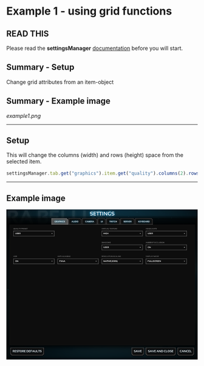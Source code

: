 Example 1 - using grid functions
=====================

## READ THIS ##
Please read the **settingsManager** [documentation](../../) before you will start.

## Summary - Setup ##
Change grid attributes from an item-object

## Summary - Example image ##
_example1.png_

*******************************************************************************
## Setup ##

This will change the columns (width) and rows (height) space from the selected item.

```javascript
settingsManager.tab.get("graphics").item.get("quality").columns(2).rows(2);
```

*******************************************************************************
## Example image ##
![this image is missing](example1_final.png "Example 1")
